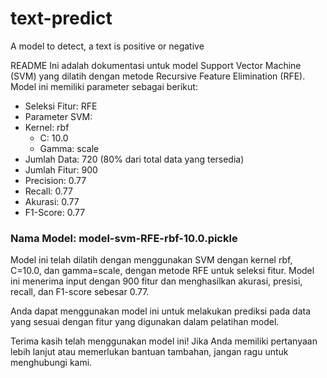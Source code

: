 # text-predict
A model to detect, a text is positive or negative

README
Ini adalah dokumentasi untuk model Support Vector Machine (SVM) yang dilatih dengan metode Recursive Feature Elimination (RFE). Model ini memiliki parameter sebagai berikut:

- Seleksi Fitur: RFE
- Parameter SVM:
- Kernel: rbf
    - C: 10.0
    - Gamma: scale
- Jumlah Data: 720 (80% dari total data yang tersedia)
- Jumlah Fitur: 900
- Precision: 0.77
- Recall: 0.77
- Akurasi: 0.77
- F1-Score: 0.77
### Nama Model: model-svm-RFE-rbf-10.0.pickle
Model ini telah dilatih dengan menggunakan SVM dengan kernel rbf, C=10.0, dan gamma=scale, dengan metode RFE untuk seleksi fitur. Model ini menerima input dengan 900 fitur dan menghasilkan akurasi, presisi, recall, dan F1-score sebesar 0.77.

Anda dapat menggunakan model ini untuk melakukan prediksi pada data yang sesuai dengan fitur yang digunakan dalam pelatihan model.

Terima kasih telah menggunakan model ini! Jika Anda memiliki pertanyaan lebih lanjut atau memerlukan bantuan tambahan, jangan ragu untuk menghubungi kami.
